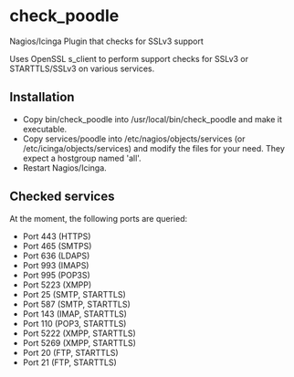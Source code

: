 check\_poodle
============

Nagios/Icinga Plugin that checks for SSLv3 support

Uses OpenSSL s\_client to perform support checks for SSLv3
or STARTTLS/SSLv3 on various services.

Installation
------------

* Copy bin/check\_poodle into /usr/local/bin/check\_poodle and make it 
  executable.
* Copy services/poodle into /etc/nagios/objects/services (or
  /etc/icinga/objects/services) and modify the files for your need. 
  They expect a hostgroup named 'all'.
* Restart Nagios/Icinga.

Checked services
----------------

At the moment, the following ports are queried:

* Port 443 (HTTPS)
* Port 465 (SMTPS)
* Port 636 (LDAPS)
* Port 993 (IMAPS)
* Port 995 (POP3S)
* Port 5223 (XMPP)
* Port 25 (SMTP, STARTTLS)
* Port 587 (SMTP, STARTTLS)
* Port 143 (IMAP, STARTTLS)
* Port 110 (POP3, STARTTLS)
* Port 5222 (XMPP, STARTTLS)
* Port 5269 (XMPP, STARTTLS)
* Port 20 (FTP, STARTTLS)
* Port 21 (FTP, STARTTLS)

